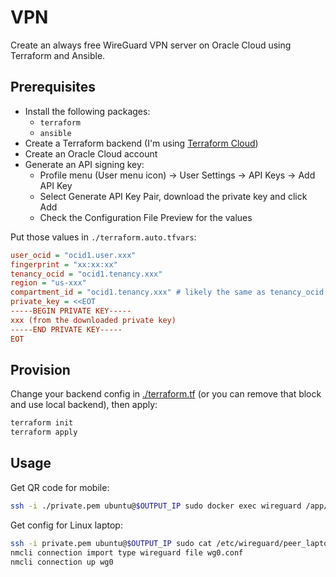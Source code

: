 # VPN

Create an always free WireGuard VPN server on Oracle Cloud using Terraform and Ansible.

## Prerequisites

- Install the following packages:
  - `terraform`
  - `ansible`
- Create a Terraform backend (I'm using [Terraform Cloud](https://app.terraform.io))
- Create an Oracle Cloud account
- Generate an API signing key:
  - Profile menu (User menu icon) -> User Settings -> API Keys -> Add API Key
  - Select Generate API Key Pair, download the private key and click Add
  - Check the Configuration File Preview for the values

Put those values in `./terraform.auto.tfvars`:

```ini
user_ocid = "ocid1.user.xxx"
fingerprint = "xx:xx:xx"
tenancy_ocid = "ocid1.tenancy.xxx"
region = "us-xxx"
compartment_id = "ocid1.tenancy.xxx" # likely the same as tenancy_ocid
private_key = <<EOT
-----BEGIN PRIVATE KEY-----
xxx (from the downloaded private key)
-----END PRIVATE KEY-----
EOT
```

## Provision

Change your backend config in [./terraform.tf](./terraform.tf#L2) (or you can remove that block and use local backend), then apply:

```sh
terraform init
terraform apply
```

## Usage

Get QR code for mobile:

```sh
ssh -i ./private.pem ubuntu@$OUTPUT_IP sudo docker exec wireguard /app/show-peer phone
```

Get config for Linux laptop:

```sh
ssh -i private.pem ubuntu@$OUTPUT_IP sudo cat /etc/wireguard/peer_laptop/peer_laptop.conf > wg0.conf
nmcli connection import type wireguard file wg0.conf
nmcli connection up wg0
```
